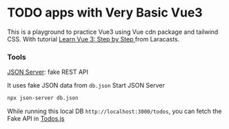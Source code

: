 # TODO apps with Very Basic Vue3

This is a playground to practice Vue3 using Vue cdn package and tailwind CSS.
With tutorial [Learn Vue 3: Step by Step
](https://laracasts.com/series/learn-vue-3-step-by-step) from Laracasts.

### Tools

[JSON Server](https://www.npmjs.com/package/json-server): fake REST API

 It uses fake JSON data from `db.json` 
Start JSON Server
```bash
npx json-server db.json
```
While running this local DB `http://localhost:3000/todos`, you can fetch the Fake API in [Todos.js](./components/Todos.js)
  